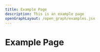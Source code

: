 ```yaml
---
title: Example Page
description: This is an example page
openGraphLayout: /open_graph/examples.jsx
---
```


# Example Page
